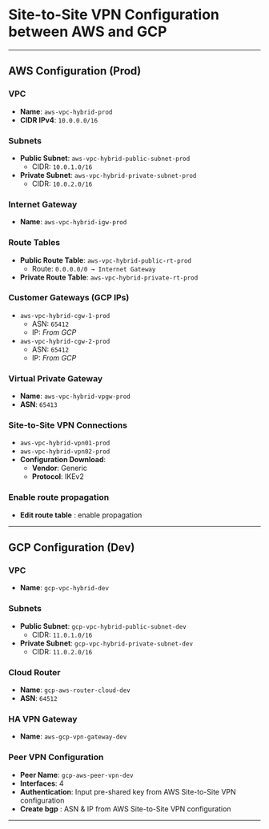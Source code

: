 # Site-to-Site VPN Configuration between AWS and GCP

---

## AWS Configuration (Prod)

### VPC
- **Name**: `aws-vpc-hybrid-prod`  
- **CIDR IPv4**: `10.0.0.0/16`

### Subnets
- **Public Subnet**: `aws-vpc-hybrid-public-subnet-prod`  
  - CIDR: `10.0.1.0/16`
- **Private Subnet**: `aws-vpc-hybrid-private-subnet-prod`  
  - CIDR: `10.0.2.0/16`

### Internet Gateway
- **Name**: `aws-vpc-hybrid-igw-prod`

### Route Tables
- **Public Route Table**: `aws-vpc-hybrid-public-rt-prod`  
  - Route: `0.0.0.0/0 → Internet Gateway`
- **Private Route Table**: `aws-vpc-hybrid-private-rt-prod`

### Customer Gateways (GCP IPs)
- `aws-vpc-hybrid-cgw-1-prod`  
  - ASN: `65412`  
  - IP: _From GCP_
- `aws-vpc-hybrid-cgw-2-prod`  
  - ASN: `65412`  
  - IP: _From GCP_

### Virtual Private Gateway
- **Name**: `aws-vpc-hybrid-vpgw-prod`  
- **ASN**: `65413`

### Site-to-Site VPN Connections
- `aws-vpc-hybrid-vpn01-prod`
- `aws-vpc-hybrid-vpn02-prod`
- **Configuration Download**:  
  - **Vendor**: Generic  
  - **Protocol**: IKEv2
 
### Enable route propagation
- **Edit route table** : enable propagation

---

## GCP Configuration (Dev)

### VPC
- **Name**: `gcp-vpc-hybrid-dev`

### Subnets
- **Public Subnet**: `gcp-vpc-hybrid-public-subnet-dev`  
  - CIDR: `11.0.1.0/16`
- **Private Subnet**: `gcp-vpc-hybrid-private-subnet-dev`  
  - CIDR: `11.0.2.0/16`

### Cloud Router
- **Name**: `gcp-aws-router-cloud-dev`  
- **ASN**: `64512`

### HA VPN Gateway
- **Name**: `aws-gcp-vpn-gateway-dev`

### Peer VPN Configuration
- **Peer Name**: `gcp-aws-peer-vpn-dev`  
- **Interfaces**: 4  
- **Authentication**: Input pre-shared key from AWS Site-to-Site VPN configuration
- **Create bgp** : ASN & IP from AWS Site-to-Site VPN configuration
---

